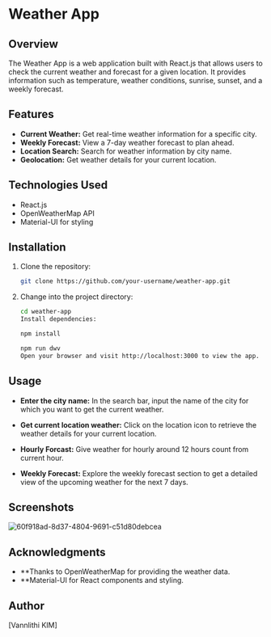 # Weather App

## Overview

The Weather App is a web application built with React.js that allows users to check the current weather and forecast for a given location. It provides information such as temperature, weather conditions, sunrise, sunset, and a weekly forecast.

## Features

- **Current Weather:** Get real-time weather information for a specific city.
- **Weekly Forecast:** View a 7-day weather forecast to plan ahead.
- **Location Search:** Search for weather information by city name.
- **Geolocation:** Get weather details for your current location.

## Technologies Used

- React.js
- OpenWeatherMap API
- Material-UI for styling

## Installation

1. Clone the repository:

   ```bash
   git clone https://github.com/your-username/weather-app.git
   ```
2. Change into the project directory:

    ```bash
    cd weather-app
    Install dependencies:
    ```

    ```bash
    npm install
    ```
  
    ```bash
    npm run dwv
    Open your browser and visit http://localhost:3000 to view the app.
    ```

## Usage

- **Enter the city name:** In the search bar, input the name of the city for which you want to get the current weather.

- **Get current location weather:** Click on the location icon to retrieve the weather details for your current location.

- **Hourly Forcast:** Give weather for hourly around 12 hours count from current hour.

- **Weekly Forecast:** Explore the weekly forecast section to get a detailed view of the upcoming weather for the next 7 days.

## Screenshots

![60f918ad-8d37-4804-9691-c51d80debcea](https://github.com/vannlithi168/Weather-Project/assets/137028238/84d127df-7e57-43df-929c-5d8877d57fa8)

## Acknowledgments
- **Thanks to OpenWeatherMap for providing the weather data.
- **Material-UI for React components and styling.

## Author
[Vannlithi KIM]
